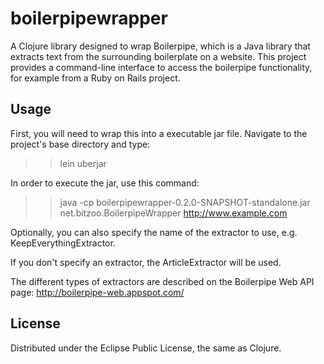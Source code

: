 # boilerpipewrapper

A Clojure library designed to wrap Boilerpipe, which is a Java library
that extracts text from the surrounding boilerplate on a website.
This project provides a command-line interface to access the boilerpipe functionality, for example from a Ruby on Rails project.

## Usage

First, you will need to wrap this into a executable jar file.  Navigate
to the project's base directory and type:
>>lein uberjar

In order to execute the jar, use this command: 
>> java -cp boilerpipewrapper-0.2.0-SNAPSHOT-standalone.jar net.bitzoo.BoilerpipeWrapper http://www.example.com

Optionally, you can also specify the name of the extractor to use, e.g. KeepEverythingExtractor.

If you don't specify an extractor, the ArticleExtractor will be used.

The different types of extractors are described on the Boilerpipe Web API page:
http://boilerpipe-web.appspot.com/

## License

Distributed under the Eclipse Public License, the same as Clojure.

